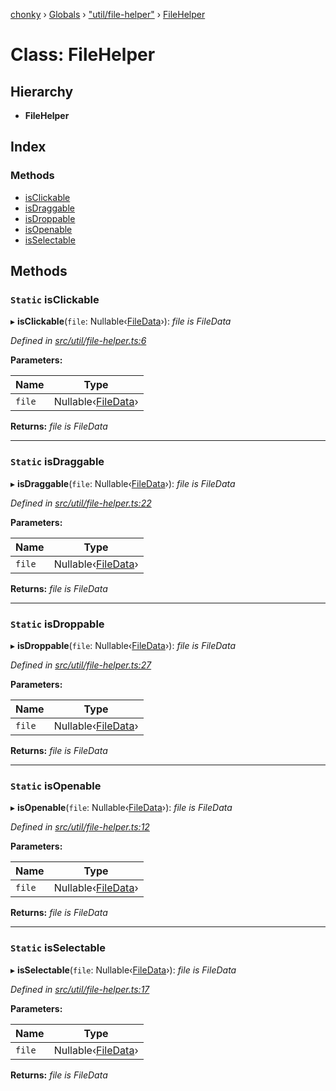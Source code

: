 [chonky](../README.md) › [Globals](../globals.md) › ["util/file-helper"](../modules/_util_file_helper_.md) › [FileHelper](_util_file_helper_.filehelper.md)

# Class: FileHelper

## Hierarchy

* **FileHelper**

## Index

### Methods

* [isClickable](_util_file_helper_.filehelper.md#static-isclickable)
* [isDraggable](_util_file_helper_.filehelper.md#static-isdraggable)
* [isDroppable](_util_file_helper_.filehelper.md#static-isdroppable)
* [isOpenable](_util_file_helper_.filehelper.md#static-isopenable)
* [isSelectable](_util_file_helper_.filehelper.md#static-isselectable)

## Methods

### `Static` isClickable

▸ **isClickable**(`file`: Nullable‹[FileData](../interfaces/_typedef_.filedata.md)›): *file is FileData*

*Defined in [src/util/file-helper.ts:6](https://github.com/TimboKZ/Chonky/blob/ca45eac/src/util/file-helper.ts#L6)*

**Parameters:**

Name | Type |
------ | ------ |
`file` | Nullable‹[FileData](../interfaces/_typedef_.filedata.md)› |

**Returns:** *file is FileData*

___

### `Static` isDraggable

▸ **isDraggable**(`file`: Nullable‹[FileData](../interfaces/_typedef_.filedata.md)›): *file is FileData*

*Defined in [src/util/file-helper.ts:22](https://github.com/TimboKZ/Chonky/blob/ca45eac/src/util/file-helper.ts#L22)*

**Parameters:**

Name | Type |
------ | ------ |
`file` | Nullable‹[FileData](../interfaces/_typedef_.filedata.md)› |

**Returns:** *file is FileData*

___

### `Static` isDroppable

▸ **isDroppable**(`file`: Nullable‹[FileData](../interfaces/_typedef_.filedata.md)›): *file is FileData*

*Defined in [src/util/file-helper.ts:27](https://github.com/TimboKZ/Chonky/blob/ca45eac/src/util/file-helper.ts#L27)*

**Parameters:**

Name | Type |
------ | ------ |
`file` | Nullable‹[FileData](../interfaces/_typedef_.filedata.md)› |

**Returns:** *file is FileData*

___

### `Static` isOpenable

▸ **isOpenable**(`file`: Nullable‹[FileData](../interfaces/_typedef_.filedata.md)›): *file is FileData*

*Defined in [src/util/file-helper.ts:12](https://github.com/TimboKZ/Chonky/blob/ca45eac/src/util/file-helper.ts#L12)*

**Parameters:**

Name | Type |
------ | ------ |
`file` | Nullable‹[FileData](../interfaces/_typedef_.filedata.md)› |

**Returns:** *file is FileData*

___

### `Static` isSelectable

▸ **isSelectable**(`file`: Nullable‹[FileData](../interfaces/_typedef_.filedata.md)›): *file is FileData*

*Defined in [src/util/file-helper.ts:17](https://github.com/TimboKZ/Chonky/blob/ca45eac/src/util/file-helper.ts#L17)*

**Parameters:**

Name | Type |
------ | ------ |
`file` | Nullable‹[FileData](../interfaces/_typedef_.filedata.md)› |

**Returns:** *file is FileData*
